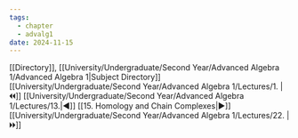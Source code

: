 ```yaml
---
tags:
  - chapter
  - advalg1
date: 2024-11-15
---
```

[[Directory]], [[University/Undergraduate/Second Year/Advanced Algebra 1/Advanced Algebra 1|Subject Directory]]
[[University/Undergraduate/Second Year/Advanced Algebra 1/Lectures/1. |🞀🞀]] [[University/Undergraduate/Second Year/Advanced Algebra 1/Lectures/13.|◀]] [[15. Homology and Chain Complexes|▶]] [[University/Undergraduate/Second Year/Advanced Algebra 1/Lectures/22. |🞂🞂]]
# 
## 
### 